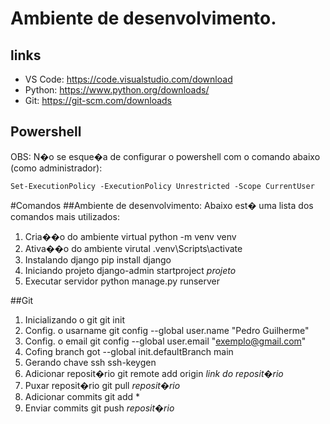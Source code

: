 # Ambiente de desenvolvimento.
## links 
- VS Code: https://code.visualstudio.com/download
- Python: https://www.python.org/downloads/
- Git: https://git-scm.com/downloads

## Powershell
OBS: N�o se esque�a de configurar o powershell com o comando abaixo (como administrador):
```
Set-ExecutionPolicy -ExecutionPolicy Unrestricted -Scope CurrentUser
```

#Comandos
##Ambiente de desenvolvimento:
Abaixo est� uma lista dos comandos mais utilizados:
1. Cria��o do ambiente virtual
	python -m venv venv
2. Ativa��o do ambiente virutal
	.venv\Scripts\activate
3. Instalando django
	pip install django
4. Iniciando projeto
	django-admin startproject *projeto*
5. Executar servidor 
	python manage.py runserver

##Git
1. Inicializando o git
	git init
2. Config. o usarname
	git config --global user.name "Pedro Guilherme"
3. Config. o email
	git config --global user.email "exemplo@gmail.com"
4. Cofing branch
	got --global init.defaultBranch main
5. Gerando chave ssh
	ssh-keygen
6. Adicionar reposit�rio
	git remote add origin *link do reposit�rio*
7. Puxar reposit�rio
	git pull *reposit�rio*
8. Adicionar commits
	git add *
9. Enviar commits
	git push *reposit�rio*
	
